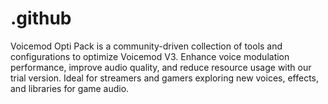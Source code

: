 # .github
Voicemod Opti Pack is a community-driven collection of tools and configurations to optimize Voicemod V3. Enhance voice modulation performance, improve audio quality, and reduce resource usage with our trial version. Ideal for streamers and gamers exploring new voices, effects, and libraries for game audio.
